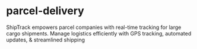 # parcel-delivery
ShipTrack empowers parcel companies with real-time tracking for large cargo shipments. Manage logistics efficiently with GPS tracking, automated updates, &amp; streamlined shipping 

